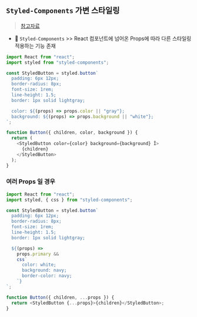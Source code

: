 ## `Styled-Components` 가변 스타일링
> [참고자료](https://www.daleseo.com/react-styled-components/)
- 🤗 `Styled-Components` >> React 컴포넌트에 넘어온 Props에 따라 다른 스타일링 적용하는 기능 존재
```js
import React from "react";
import styled from "styled-components";

const StyledButton = styled.button`
  padding: 6px 12px;
  border-radius: 8px;
  font-size: 1rem;
  line-height: 1.5;
  border: 1px solid lightgray;

  color: ${(props) => props.color || "gray"};
  background: ${(props) => props.background || "white"};
`;

function Button({ children, color, background }) {
  return (
    <StyledButton color={color} background={background} Î>
      {children}
    </StyledButton>
  );
}
```
### 여러 Props 일 경우
```js
import React from "react";
import styled, { css } from "styled-components";

const StyledButton = styled.button`
  padding: 6px 12px;
  border-radius: 8px;
  font-size: 1rem;
  line-height: 1.5;
  border: 1px solid lightgray;

  ${(props) =>
    props.primary &&
    css`
      color: white;
      background: navy;
      border-color: navy;
    `}
`;

function Button({ children, ...props }) {
  return <StyledButton {...props}>{children}</StyledButton>;
}
```
